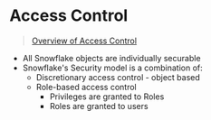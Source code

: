 # Access Control #

> [Overview of Access Control](https://docs.snowflake.com/en/user-guide/security-access-control-overview.html)

* All Snowflake objects are individually securable
* Snowflake's Security model is a combination of:
  * Discretionary access control - object based
  * Role-based access control
    * Privileges are granted to Roles
    * Roles are granted to users
